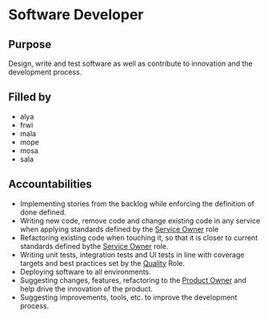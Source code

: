 # Software Developer

## Purpose

Design, write and test software as well as contribute to innovation and the development process.

## Filled by

- alya
- frwi
- mala
- mope
- mosa
- sala

## Accountabilities

- Implementing stories from the backlog while enforcing the definition of done defined.
- Writing new code, remove code and change existing code in any service when applying standards defined by the [Service Owner](https://github.com/queueit/holacracy/blob/master/roles/service-owner.md) role
- Refactoring existing code when touching it, so that it is closer to current standards defined bythe [Service Owner](https://github.com/queueit/holacracy/blob/master/roles/service-owner.md) role.
- Writing unit tests, integration tests and UI tests in line with coverage targets and best practices set by the [Quality](https://github.com/queueit/holacracy/blob/master/roles/quality.md) Role.
- Deploying software to all environments.
- Suggesting changes, features, refactoring to the [Product Owner](https://github.com/queueit/holacracy/blob/master/roles/product-owner.md) and help drive the innovation of the product.
- Suggesting improvements, tools, etc. to improve the development process.
